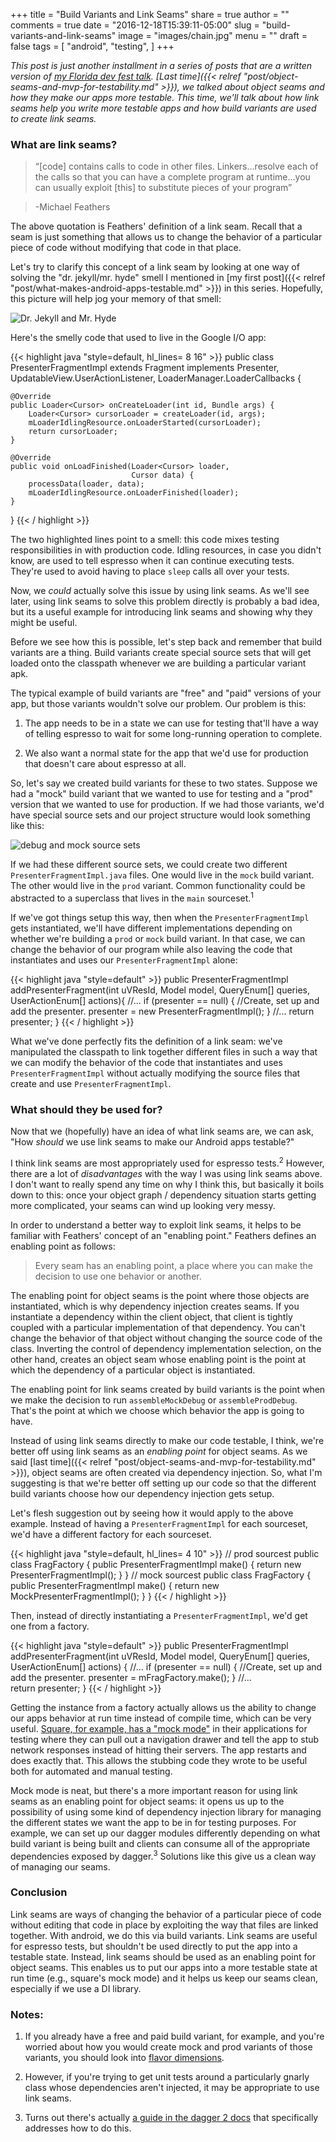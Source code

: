 +++
title = "Build Variants and Link Seams"
share = true
author = ""
comments = true
date = "2016-12-18T15:39:11-05:00"
slug = "build-variants-and-link-seams"
image = "images/chain.jpg"
menu = ""
draft = false
tags = [
  "android",
  "testing",
]
+++

*This post is just another installment in a series of posts that are a written version of [my Florida dev fest talk](https://devfestflorida.org/schedule/day1?sessionId=113). [Last time]({{< relref "post/object-seams-and-mvp-for-testability.md" >}}), we talked about object seams and how they make our apps more testable. This time, we'll talk about how link seams help you write more testable apps and how build variants are used to create link seams.*

### What are link seams?

>“[code] contains calls to code in other files. Linkers…resolve each of the calls so that you can have a complete program at runtime…you can usually exploit [this] to substitute pieces of your program”

>-Michael Feathers

The above quotation is Feathers' definition of a link seam. Recall that a seam is just something that allows us to change the behavior of a particular piece of code without modifying that code in that place.

Let's try to clarify this concept of a link seam by looking at one way of solving the "dr. jekyll/mr. hyde" smell I mentioned in [my first post]({{< relref "post/what-makes-android-apps-testable.md" >}}) in this series. Hopefully, this picture will help jog your memory of that smell:

![Dr. Jekyll and Mr. Hyde](/images/dr-jekyll-poster.jpg)

Here's the smelly code that used to live in the Google I/O app:

{{< highlight java "style=default, hl_lines= 8 16" >}}
public class PresenterFragmentImpl extends Fragment
        implements Presenter, UpdatableView.UserActionListener,
        LoaderManager.LoaderCallbacks<Cursor> {

    @Override
    public Loader<Cursor> onCreateLoader(int id, Bundle args) {
        Loader<Cursor> cursorLoader = createLoader(id, args);
        mLoaderIdlingResource.onLoaderStarted(cursorLoader);
        return cursorLoader;
    }

    @Override
    public void onLoadFinished(Loader<Cursor> loader,
                               Cursor data) {
        processData(loader, data);
        mLoaderIdlingResource.onLoaderFinished(loader);
    }
}
{{< / highlight >}}

The two highlighted lines point to a smell: this code mixes testing responsibilities in with production code. Idling resources, in case you didn't know, are used to tell espresso when it can continue executing tests. They're used to avoid having to place `sleep` calls all over your tests.

Now, we *could* actually solve this issue by using link seams. As we'll see later, using link seams to solve this problem directly is probably a bad idea, but its a useful example for introducing link seams and showing why they might be useful.

Before we see how this is possible, let's step back and remember that build variants are a thing. Build variants create special source sets that will get loaded onto the classpath whenever we are building a particular variant apk.

The typical example of build variants are "free" and "paid" versions of your app, but those variants wouldn't solve our problem. Our problem is this:

1. The app needs to be in a state we can use for testing that'll have a way of telling espresso to wait for some long-running operation to complete.

1. We also want a normal state for the app that we'd use for production that doesn't care about espresso at all.

So, let's say we created build variants for these to two states. Suppose we had a "mock" build variant that we wanted to use for testing and a "prod" version that we wanted to use for production. If we had those variants, we'd have special source sets and our project structure would look something like this:

![debug and mock source sets](/images/sourcesets-testable-apps-3.png)

If we had these different source sets, we could create two different `PresenterFragmentImpl.java` files. One would live in the `mock` build variant. The other would live in the `prod` variant. Common functionality could be abstracted to a superclass that lives in the `main` sourceset.<sup>1</sup>

If we've got things setup this way, then when the `PresenterFragmentImpl` gets instantiated, we'll have different implementations depending on whether we're building a `prod` or `mock` build variant. In that case, we can change the behavior of our program while also leaving the code that instantiates and uses our `PresenterFragmentImpl` alone:

{{< highlight java "style=default" >}}
public PresenterFragmentImpl addPresenterFragment(int uVResId,
                                  Model model,
                                  QueryEnum[] queries,
                                            UserActionEnum[] actions){
//...
  if (presenter == null) {
    //Create, set up and add the presenter.
    presenter = new PresenterFragmentImpl();
  } //...
  return presenter;
}
{{< / highlight >}}

What we've done perfectly fits the definition of a link seam: we've manipulated the classpath to link together different files in such a way that we can modify the behavior of the code that instantiates and uses `PresenterFragmentImpl` without actually modifying the source files that create and use `PresenterFragmentImpl`.

### What should they be used for?

Now that we (hopefully) have an idea of what link seams are, we can ask, "How *should* we use link seams to make our Android apps testable?"

I think link seams are most appropriately used for espresso tests.<sup>2</sup> However, there are a lot of *disadvantages* with the way I was using link seams above. I don't want to really spend any time on why I think this, but basically it boils down to this: once your object graph / dependency situation starts getting more complicated, your seams can wind up looking very messy.

In order to understand a better way to exploit link seams, it helps to be familiar with Feathers' concept of an "enabling point." Feathers defines an enabling point as follows:

>Every seam has an enabling point, a place where you can make the decision to use one behavior or another.

The enabling point for object seams is the point where those objects are instantiated, which is why dependency injection creates seams. If you instantiate a dependency within the client object, that client is tightly coupled with a particular implementation of that dependency. You can't change the behavior of that object without changing the source code of the class. Inverting the control of dependency implementation selection, on the other hand, creates an object seam whose enabling point is the point at which the dependency of a particular object is instantiated.

The enabling point for link seams created by build variants is the point when we make the decision to run `assembleMockDebug` or `assembleProdDebug`. That's the point at which we choose which behavior the app is going to have.

Instead of using link seams directly to make our code testable, I think, we're better off using link seams as an *enabling point* for object seams. As we said [last time]({{< relref "post/object-seams-and-mvp-for-testability.md" >}}), object seams are often created via dependency injection. So, what I'm suggesting is that we're better off setting up our code so that the different build variants choose how our dependency injection gets setup.

Let's flesh suggestion out by seeing how it would apply to the above example. Instead of having a `PresenterFragmentImpl` for each sourceset, we'd have a different factory for each sourceset.

{{< highlight java "style=default, hl_lines= 4 10" >}}
// prod sourcest
public class FragFactory {
    public PresenterFragmentImpl make() {
        return new PresenterFragmentImpl();
    }
}
// mock sourcest
public class FragFactory {
    public PresenterFragmentImpl make() {
        return new MockPresenterFragmentImpl();
    }
}
{{< / highlight >}}

Then, instead of directly instantiating a `PresenterFragmentImpl`, we'd get one from a factory.

{{< highlight java "style=default" >}}
public PresenterFragmentImpl addPresenterFragment(int uVResId,
                                  Model model,
                                  QueryEnum[] queries,
                                  UserActionEnum[] actions) {
  //...
  if (presenter == null) {
      //Create, set up and add the presenter.
      presenter = mFragFactory.make();
  } //...        
  return presenter;
}
{{< / highlight >}}

Getting the instance from a factory actually allows us the ability to change our apps behavior at run time instead of compile time, which can be very useful. [Square, for example, has a "mock mode"](https://speakerdeck.com/jakewharton/android-apps-with-dagger-devoxx-2013?slide=168) in their applications for testing where they can pull out a navigation drawer and tell the app to stub network responses instead of hitting their servers. The app restarts and does exactly that. This allows the stubbing code they wrote to be useful both for automated and manual testing.

Mock mode is neat, but there's a more important reason for using link seams as an enabling point for object seams: it opens us up to the possibility of using some kind of dependency injection library for managing the different states we want the app to be in for testing purposes. For example, we can set up our dagger modules differently depending on what build variant is being built and clients can consume all of the appropriate dependencies exposed by dagger.<sup>3</sup> Solutions like this give us a clean way of managing our seams.

### Conclusion

Link seams are ways of changing the behavior of a particular piece of code without editing that code in place by exploiting the way that files are linked together. With android, we do this via build variants. Link seams are useful for espresso tests, but shouldn't be used directly to put the app into a testable state. Instead, link seams should be used as an enabling point for object seams. This enables us to put our apps into a more testable state at run time (e.g., square's mock mode) and it helps us keep our seams clean, especially if we use a DI library.


### Notes:

1. If you already have a free and paid build variant, for example, and you're worried about how you would create mock and prod variants of those variants, you should look into [flavor dimensions](http://tools.android.com/tech-docs/new-build-system/user-guide#TOC-Multi-flavor-variants).

1. However, if you're trying to get unit tests around a particularly gnarly class whose dependencies aren't injected, it may be appropriate to use link seams.

1. Turns out there's actually [a guide in the dagger 2 docs](https://google.github.io/dagger/testing.html) that specifically addresses how to do this.
